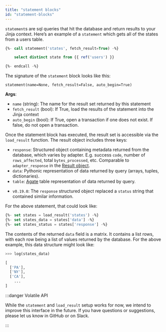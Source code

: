 ```yaml
---
title: "statement blocks"
id: "statement-blocks"
---
```


`statement`s are sql queries that hit the database and return results to your Jinja context. Here’s an example of a `statement` which gets all of the states from a users table.

<File name='get_states_statement.sql'>

```sql
{%- call statement('states', fetch_result=True) -%}

    select distinct state from {{ ref('users') }}

{%- endcall -%}
```

</File>

The signature of the `statement` block looks like this:

```
statement(name=None, fetch_result=False, auto_begin=True)
```

__Args__:
 - `name` (string): The name for the result set returned by this statement
 - `fetch_result` (bool): If True, load the results of the statement into the Jinja context
 - `auto_begin` (bool): If True, open a transaction if one does not exist. If false, do not open a transaction.

Once the statement block has executed, the result set is accessible via the `load_result` function. The result object includes three keys:
- `response`: Structured object containing metadata returned from the database, which varies by adapter. E.g. success `code`, number of `rows_affected`, total `bytes_processed`, etc. Comparable to `adapter_response` in the [Result object](dbt-classes#result-objects).
- `data`: Pythonic representation of data returned by query (arrays, tuples, dictionaries).
- `table`: [Agate](https://agate.readthedocs.io/page/api/table.html) table representation of data returned by query.

<Changelog>

* `v0.19.0`: The `response` structured object replaced a `status` string that contained similar information.

</Changelog>

For the above statement, that could look like:

<File name='load_states.sql'>

```sql
{%- set states = load_result('states') -%}
{%- set states_data = states['data'] -%}
{%- set states_status = states['response'] -%}
```

</File>

The contents of the returned `data` field is a matrix. It contains a list rows, with each row being a list of values returned by the database. For the above example, this data structure might look like:

<File name='states.sql'>

```python
>>> log(states_data)

[
  ['PA'],
  ['NY'],
  ['CA'],
	...
]
```

</File>



:::danger Volatile API

While the `statement` and `load_result` setup works for now, we intend to improve this interface in the future. If you have questions or suggestions, please let us know in GitHub or on Slack.

:::
